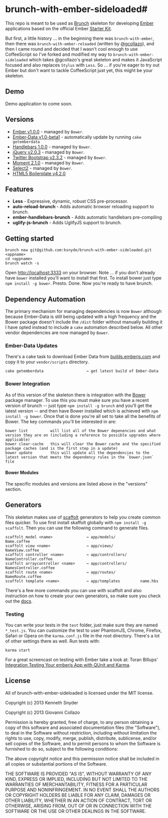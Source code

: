 # brunch-with-ember-sideloaded#
This repo is meant to be used as [Brunch](http://brunch.io) skeleton for developing [Ember](http://emberjs.com) applications based on the official Ember [Starter Kit](https://github.com/emberjs/starter-kit/archive/master.zip).

But first, a little history ... in the beginning there was `brunch-with-ember`, then there was `brunch-with-ember-reloaded` (written by [@gcollazo](https://github.com/gcollazo/brunch-with-ember-reloaded)), and then I came round and decided that I wasn't cool enough to use CoffeeScript so I've forked and modified my way to `brunch-with-ember-sideloaded` which takes @gcollazo's great skeleton and makes it JavaScript focused and also replaces `Stylus` with `Less`. So ... if you're eager to try out Ember but don't want to tackle CoffeeScript just yet, this might be your skeleton. 


## Demo
Demo application to come soon.

## Versions
- [Ember v1.0.0](http://emberjs.com) - managed by `Bower`.
- [Ember-Data v1.0-beta1](https://github.com/emberjs/data) - automatically update by running `cake getemberdata`
- [Handlebars 1.0.0](http://handlebarsjs.com) - managed by `Bower`.
- [jQuery v2.0.3](http://jquery.com) - managed by `Bower`.
- [Twitter Bootstrap v2.3.2](http://twitter.github.io/bootstrap/) - managed by `Bower`.
- [Moment 2.1.0](http://momentjs.com/) - managed by `Bower`.
- [Select2](http://ivaynberg.github.io/select2/) - managed by `Bower`.
- [HTML5 Boilerplate v4.2.0](http://html5boilerplate.com)

## Features
- **Less** - Expressive, dynamic, robust CSS pre-processor.
- **auto-reload-brunch** - Adds automatic browser reloading support to brunch.
- **ember-handlebars-brunch** - Adds automatic handlebars pre-compiling
- **uglify-js-brunch** - Adds UglifyJS support to brunch.

## Getting started

```
brunch new git@github.com:ksnyde/brunch-with-ember-sideloaded.git <appname> 
cd <appname>
brunch watch -s
```
Open [http://localhost:3333](http://localhost:3333) on your browser. Note ... if you don't already have `bower` installed you'll want to install that first. To install bower just
type `npm install -g bower`. Presto. Done. Now you're ready to have brunch.

## Dependency Automation ##
The primary mechanism for managing dependencies is now `Bower` although because Ember-Data is still being updated with a high frequency and the Bower package doesn't include the `/dist` folder without manually building it I have opted instead to include a `cake` automation described below. All other vendor dependencies are now managed by `Bower`.

### Ember-Data Updates ###
There's a  cake task to download Ember Data from [builds.emberjs.com](http://builds.emberjs.com) and copy it to your `vendor/scripts` directory.

```
cake getemberdata					→ get latest build of Ember-Data
```

### Bower Integration ###
As of this version of the skeleton there is integration with the [Bower](http://bower.io) package manager. To use this you must make sure you have a recent version of brunch -- just type `npm install -g brunch` and you'll get the latest version -- and then have Bower installed which is achieved with `npm install -g bower`. Once that is done you're all set to take all the benefits of Bower. The key commands you'll be interested in are:

```
bower list			will list all of the Bower depenencies and what version they are on (including a reference to possible upgrades where applicable)
bower clear-cache	this will clear the Bower cache and the specified package caches (and is the first step in a update)
bower update		this will update all the dependencies to the latest version that meets the dependency rules in the `bower.json` file
```

#### Bower Modules ####
The specific modules and versions are listed above in the "versions" section.



## Generators ##
This skeleton makes use of [scaffolt](https://github.com/paulmillr/scaffolt#readme) generators to help you create common files quicker. To use first install skaffolt globally with `npm install -g scaffolt`. Then you can use the following command to generate files.

```
scaffolt model <name> 				→ app/models/			Name.coffee
scaffolt view <name>				→ app/views/			NameView.coffee
scaffolt controller <name> 			→ app/controllers/		NameController.coffee
scaffolt arraycontroller <name>		→ app/controllers/		NamesController.coffee
scaffolt route <name> 				→ app/routes/			NameRoute.coffee
scaffolt template <name> 			→ app/templates			name.hbs
```
There's a few more commands you can use with scaffolt and also instruction on how to create your own generators, so make sure you check out the [docs](https://github.com/paulmillr/scaffolt#readme).

### Testing
You can write your tests in the `test` folder, just make sure they are named `*_test.js`. You can customize the test to user PhantomJS, Chrome, Firefox, Safari or Opera on the `karma.conf.js` file in the root directory. There's a lot of other settings there as well. Run tests with:

```
karma start
```

For a great screencast on testing with Ember take a look at: Toran Billups' [Integration Testing Your emberjs App with QUnit and Karma](http://toranbillups.com/blog/archive/2013/07/21/Integration-testing-your-emberjs-app-with-QUnit-and-Karma/).

## License
All of brunch-with-ember-sideloaded is licensed under the MIT license.

Copyright (c) 2013 Kenneth Snyder

Copyright (c) 2013 Giovanni Collazo

Permission is hereby granted, free of charge, to any person obtaining a copy of this software and associated documentation files (the "Software"), to deal in the Software without restriction, including without limitation the rights to use, copy, modify, merge, publish, distribute, sublicense, and/or sell copies of the Software, and to permit persons to whom the Software is furnished to do so, subject to the following conditions:

The above copyright notice and this permission notice shall be included in all copies or substantial portions of the Software.

THE SOFTWARE IS PROVIDED "AS IS", WITHOUT WARRANTY OF ANY KIND, EXPRESS OR IMPLIED, INCLUDING BUT NOT LIMITED TO THE WARRANTIES OF MERCHANTABILITY, FITNESS FOR A PARTICULAR PURPOSE AND NONINFRINGEMENT. IN NO EVENT SHALL THE AUTHORS OR COPYRIGHT HOLDERS BE LIABLE FOR ANY CLAIM, DAMAGES OR OTHER LIABILITY, WHETHER IN AN ACTION OF CONTRACT, TORT OR OTHERWISE, ARISING FROM, OUT OF OR IN CONNECTION WITH THE SOFTWARE OR THE USE OR OTHER DEALINGS IN THE SOFTWARE.